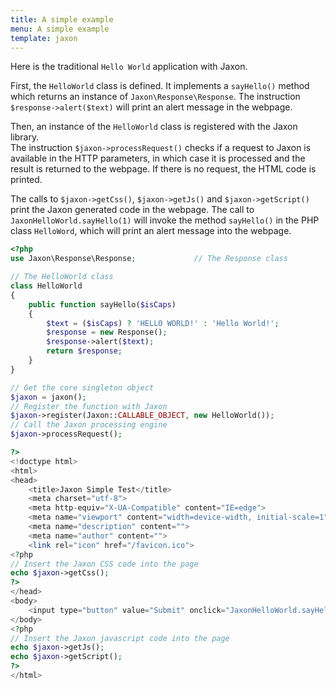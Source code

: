 ```yaml
---
title: A simple example
menu: A simple example
template: jaxon
---
```


Here is the traditional `Hello World` application with Jaxon.

First, the `HelloWorld` class is defined. It implements a `sayHello()` method which returns an instance of `Jaxon\Response\Response`.
The instruction `$response->alert($text)` will print an alert message in the webpage.

Then, an instance of the `HelloWorld` class is registered with the Jaxon library.  
The instruction `$jaxon->processRequest()` checks if a request to Jaxon is available in the HTTP parameters, in which case it is processed and the result is returned to the webpage.
If there is no request, the HTML code is printed.

The calls to `$jaxon->getCss()`, `$jaxon->getJs()` and `$jaxon->getScript()` print the Jaxon generated code in the webpage.
The call to `JaxonHelloWorld.sayHello(1)` will invoke the method `sayHello()` in the PHP class `HelloWord`, which will print an alert message into the webpage.

```php
<?php 
use Jaxon\Response\Response;             // The Response class

// The HelloWorld class
class HelloWorld
{
    public function sayHello($isCaps)
    {
        $text = ($isCaps) ? 'HELLO WORLD!' : 'Hello World!';
        $response = new Response();
        $response->alert($text);
        return $response;
    }
}

// Get the core singleton object
$jaxon = jaxon();
// Register the function with Jaxon
$jaxon->register(Jaxon::CALLABLE_OBJECT, new HelloWorld());
// Call the Jaxon processing engine
$jaxon->processRequest();

?>
<!doctype html>
<html>
<head>
    <title>Jaxon Simple Test</title>
    <meta charset="utf-8">
    <meta http-equiv="X-UA-Compatible" content="IE=edge">
    <meta name="viewport" content="width=device-width, initial-scale=1">
    <meta name="description" content="">
    <meta name="author" content="">
    <link rel="icon" href="/favicon.ico">
<?php
// Insert the Jaxon CSS code into the page
echo $jaxon->getCss();
?>    
</head>
<body>
    <input type="button" value="Submit" onclick="JaxonHelloWorld.sayHello(1);return false;" />
</body>
<?php
// Insert the Jaxon javascript code into the page
echo $jaxon->getJs();
echo $jaxon->getScript();
?>    
</html>
```

